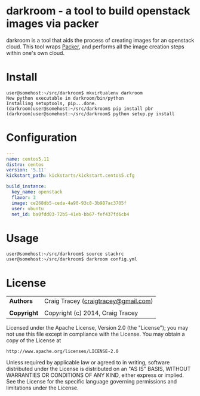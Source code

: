 darkroom - a tool to build openstack images via packer
======================================================
darkroom is a tool that aids the process of creating images for an openstack cloud.  This tool wraps [Packer](http://packer.io), and performs all the image creation steps within one's own cloud.

Install
=======
```
user@somehost:~/src/darkroom$ mkvirtualenv darkroom
New python executable in darkroom/bin/python
Installing setuptools, pip...done.
(darkroom)user@somehost:~/src/darkroom$ pip install pbr
(darkroom)user@somehost:~/src/darkroom$ python setup.py install
```

Configuration
=============
```yaml
---
name: centos5.11
distro: centos
version: '5.11'
kickstart_path: kickstarts/kickstart.centos5.cfg

build_instance:
  key_name: openstack
  flavor: 3
  image: ce268db5-ceda-4a90-93c8-3b987ac3705f
  user: ubuntu
  net_id: ba0fdd03-72b5-41eb-bb67-fef437fd6cb4
```

Usage
=====
```
user@somehost:~/src/darkroom$ source stackrc
user@somehost:~/src/darkroom$ darkroom config.yml
```

License
=======
|                      |                                                    |
|:---------------------|:---------------------------------------------------|
| **Authors**          |  Craig Tracey (<craigtracey@gmail.com>)            |
|                      |                                                    |
| **Copyright**        |  Copyright (c) 2014, Craig Tracey                  |

Licensed under the Apache License, Version 2.0 (the "License");
you may not use this file except in compliance with the License.
You may obtain a copy of the License at

    http://www.apache.org/licenses/LICENSE-2.0

Unless required by applicable law or agreed to in writing, software
distributed under the License is distributed on an "AS IS" BASIS,
WITHOUT WARRANTIES OR CONDITIONS OF ANY KIND, either express or implied.
See the License for the specific language governing permissions and
limitations under the License.
